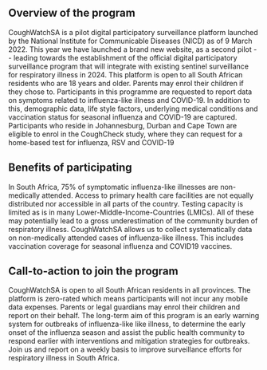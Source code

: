 ##   Overview of the program

CoughWatchSA is a pilot digital participatory surveillance platform
launched by the National Institute for Communicable Diseases (NICD) as
of 9 March 2022. This year we have launched a brand new website, as a
second pilot -- leading towards the establishment of the official
digital participatory surveillance program that will integrate with
existing sentinel surveillance for respiratory illness in 2024. This
platform is open to all South African residents who are 18 years and
older. Parents may enrol their children if they chose to. Participants
in this programme are requested to report data on symptoms related to
influenza-like illness and COVID-19. In addition to this, demographic
data, life style factors, underlying medical conditions and vaccination
status for seasonal influenza and COVID-19 are captured. Participants
who reside in Johannesburg, Durban and Cape Town are eligible to enrol
in the CoughCheck study, where they can request for a home-based test
for influenza, RSV and COVID-19

##   Benefits of participating

In South Africa, 75% of symptomatic influenza-like illnesses are
non-medically attended. Access to primary health care facilities are not
equally distributed nor accessible in all parts of the country. Testing
capacity is limited as is in many Lower-Middle-Income-Countries (LMICs).
All of these may potentially lead to a gross underestimation of the
community burden of respiratory illness. CoughWatchSA allows us to
collect systematically data on non-medically attended cases of
influenza-like illness. This includes vaccination coverage for seasonal
influenza and COVID19 vaccines.

##  Call-to-action to join the program

CoughWatchSA is open to all South African residents in all provinces.
The platform is zero-rated which means participants will not incur any
mobile data expenses. Parents or legal guardians may enrol their
children and report on their behalf. The long-term aim of this program
is an early warning system for outbreaks of influenza-like like illness,
to determine the early onset of the influenza season and assist the
public health community to respond earlier with interventions and
mitigation strategies for outbreaks. Join us and report on a weekly
basis to improve surveillance efforts for respiratory illness in South
Africa.